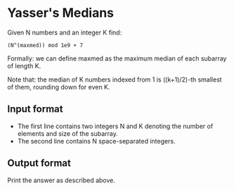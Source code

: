 # Yasser's Medians

Given N numbers and an integer K find:

    (N^(maxmed)) mod 1e9 + 7

Formally: we can define maxmed as the maximum median of each subarray of length K.

Note that: the median of K numbers indexed from 1 is ((k+1)/2)-th smallest of them, rounding down for even K.

## Input format

- The first line contains two integers N and K denoting the number of elements and size of the subarray.
- The second line contains N space-separated integers.

## Output format

Print the answer as described above.
